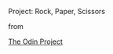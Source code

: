 Project: Rock, Paper, Scissors
 
from

[The Odin Project](https://www.theodinproject.com "The Odin Project")
